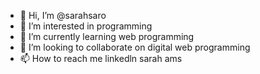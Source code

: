 - 👋 Hi, I’m @sarahsaro
- 👀 I’m interested in programming
- 🌱 I’m currently learning web programming
- 💞️ I’m looking to collaborate on digital web programming
- 📫 How to reach me linkedln sarah ams

<!---
sarahsaro/sarahsaro is a ✨ special ✨ repository because its `README.md` (this file) appears on your GitHub profile.
You can click the Preview link to take a look at your changes.
--->
